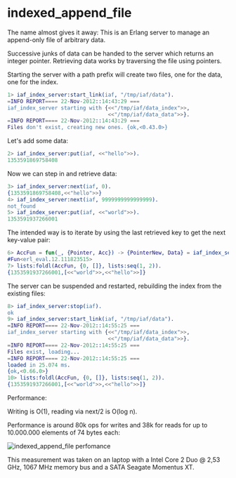 # indexed_append_file

The name almost gives it away: This is an Erlang server to manage an append-only file of arbitrary data.

Successive junks of data can be handed to the server which returns an integer pointer.
Retrieving data works by traversing the file using pointers.

Starting the server with a path prefix will create two files, one for the data, one for the index.
```erlang
1> iaf_index_server:start_link(iaf, "/tmp/iaf/data"). 
=INFO REPORT==== 22-Nov-2012::14:43:29 ===
iaf_index_server starting with {<<"/tmp/iaf/data_index">>,
                                <<"/tmp/iaf/data_data">>}.
=INFO REPORT==== 22-Nov-2012::14:43:29 ===
Files don't exist, creating new ones. {ok,<0.43.0>}
```
Let's add some data:
```erlang
2> iaf_index_server:put(iaf, <<"hello">>).
1353591869758408
```
Now we can step in and retrieve data:
```erlang
3> iaf_index_server:next(iaf, 0).
{1353591869758408,<<"hello">>}
4> iaf_index_server:next(iaf, 9999999999999999).
not_found
5> iaf_index_server:put(iaf, <<"world">>).
1353591937266001
```
The intended way is to iterate by using the last retrieved key to get the next key-value pair:
```erlang
6> AccFun = fun(_, {Pointer, Acc}) -> {PointerNew, Data} = iaf_index_server:next(iaf, Pointer), {PointerNew, [Data| Acc]} end.
#Fun<erl_eval.12.111823515>
7> lists:foldl(AccFun, {0, []}, lists:seq(1, 2)).
{1353591937266001,[<<"world">>,<<"hello">>]}
```
The server can be suspended and restarted, rebuilding the index from the existing files:
```erlang
8> iaf_index_server:stop(iaf).
ok
9> iaf_index_server:start_link(iaf, "/tmp/iaf/data").                                                                                                       
=INFO REPORT==== 22-Nov-2012::14:55:25 ===
iaf_index_server starting with {<<"/tmp/iaf/data_index">>,
                                <<"/tmp/iaf/data_data">>}.
=INFO REPORT==== 22-Nov-2012::14:55:25 ===
Files exist, loading...
=INFO REPORT==== 22-Nov-2012::14:55:25 ===
loaded in 25.074 ms.
{ok,<0.66.0>}
10> lists:foldl(AccFun, {0, []}, lists:seq(1, 2)).    
{1353591937266001,[<<"world">>,<<"hello">>]}
```

Performance:

Writing is O(1), reading via next/2 is O(log n).

Performance is around 80k ops for writes and 38k for reads for up to 10.000.000 elements of 74 bytes each:

![indexed_append_file perfomance](https://raw.github.com/odo/indexed_append_file/master/private/perf.png "indexed_append_file perfomance")

This measurement was taken on an laptop with a Intel Core 2 Duo @ 2,53 GHz, 1067 MHz memory bus and a SATA Seagate Momentus XT.
